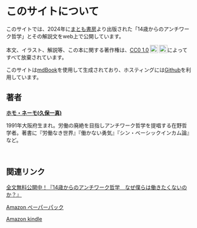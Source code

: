 # このサイトについて

このサイトでは、2024年に[まとも書房](https://matomo-shobo.com/)より出版された「14歳からのアンチワーク哲学」とその解説文をweb上で公開しています。


 <p xmlns:cc="http://creativecommons.org/ns#" >本文、イラスト、解説等、この本に関する著作権は、<a href="https://creativecommons.org/publicdomain/zero/1.0/deed.ja" target="_blank" rel="license noopener noreferrer" style="display:inline-block;">CC0 1.0<img style="height:22px!important;margin-left:3px;vertical-align:text-bottom;" src="https://mirrors.creativecommons.org/presskit/icons/cc.svg?ref=chooser-v1" alt=""><img style="height:22px!important;margin-left:3px;vertical-align:text-bottom;" src="https://mirrors.creativecommons.org/presskit/icons/zero.svg?ref=chooser-v1" alt=""></a>によってすべて放棄されています。</p>

このサイトは[mdBook](https://github.com/rust-lang/mdBook)を使用して生成されており、ホスティングには[Github](https://github.com/kuromedayo/matomo-library)を利用しています。

## 著者

**[ホモ・ネーモ(久保一真)](https://note.com/kaduma)**

1991年大阪府生まれ。労働の廃絶を目指しアンチワーク哲学を提唱する在野哲学者。著書に『労働なき世界』『働かない勇気』『シン・ベーシックインカム論』など。

<!-- Font Awesome CSS -->
<link rel='stylesheet' href='https://cdnjs.cloudflare.com/ajax/libs/font-awesome/6.7.2/css/all.min.css'>

<a href="https://matomo-shobo.com/" class="fa-solid fa-house" style="font-size:23px"></a>&nbsp;
<a href="https://x.com/NEMO_YOKAISM" class="fa-brands fa-x-twitter" style="font-size:24px"></a>&nbsp;
<a href="https://www.youtube.com/channel/UCGVYl0sr85BIGMq-Izf5UBg" class="fa-brands fa-youtube" style="font-size:24px"></a>&nbsp;

## 関連リンク
[全文無料公開中！『14歳からのアンチワーク哲学　なぜ僕らは働きたくないのか？』](https://note.com/kaduma/n/n1ed7230c3ac3)

[Amazon ペーパーパック](https://www.amazon.co.jp/-/en/%E3%83%9B%E3%83%A2%E3%83%BB%E3%83%8D%E3%83%BC%E3%83%A2/dp/4991353408)

[Amazon kindle](https://www.amazon.co.jp/-/en/%E3%83%9B%E3%83%A2%E3%83%BB%E3%83%8D%E3%83%BC%E3%83%A2-ebook/dp/B0DMV7TM5B)
